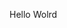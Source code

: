 Hello Wolrd








































































































































































































































































































































































































































































































































































































































































































































































































































































































































































































































































































































































































































































































































































































































































































































































































































































































































































































































































































































































































































































































































































































































































































































































































































































































































































































































































































































































































































































































































































































































































































































































































































































































































































































































































































































































































































































































































































































































































































































































































































































































































































































































































































































































































































































































































































































































